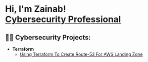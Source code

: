 <h1>Hi, I'm Zainab! <br/><a  <a href="https://www.linkedin.com/in/zainabkeshinro/">Cybersecurity Professional</a>

<h2>👨‍💻 Cybersecurity Projects:</h2>

- <b>Terraform</b>
  - [Using Terraform To Create Route-53 For AWS Landing Zone](https://github.com/Orekesh/aws-route53)








